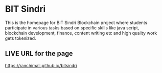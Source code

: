 # BIT Sindri
This is the homepage for BIT Sindri Blockchain project where students participate in various tasks based on specific skills like java script, blockchain development, finance, content writing etc and high quality work gets tokenized.

## LIVE URL for the page  
https://ranchimall.github.io/bitsindri
